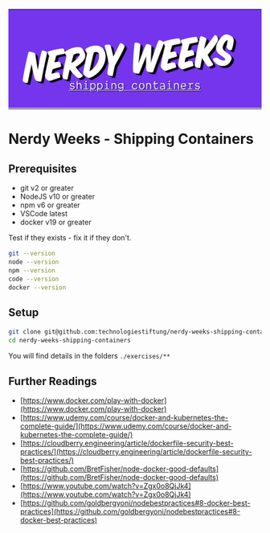  <img src="assets/images/nerdy-weeks-containers-768.png">

# Nerdy Weeks - Shipping Containers

## Prerequisites

- git v2 or greater
- NodeJS v10 or greater
- npm v6 or greater
- VSCode latest
- docker v19 or greater
  
Test if they exists - fix it if they don't.

```bash
git --version
node --version
npm --version
code --version
docker --version
```

## Setup

```bash
git clone git@github.com:technologiestiftung/nerdy-weeks-shipping-containers.git
cd nerdy-weeks-shipping-containers
```

You will find details in the folders `./exercises/**`

## Further Readings

- [https://www.docker.com/play-with-docker](https://www.docker.com/play-with-docker)
- [https://www.udemy.com/course/docker-and-kubernetes-the-complete-guide/](https://www.udemy.com/course/docker-and-kubernetes-the-complete-guide/)
- [https://cloudberry.engineering/article/dockerfile-security-best-practices/](https://cloudberry.engineering/article/dockerfile-security-best-practices/)
- [https://github.com/BretFisher/node-docker-good-defaults](https://github.com/BretFisher/node-docker-good-defaults)
- [https://www.youtube.com/watch?v=Zgx0o8QjJk4](https://www.youtube.com/watch?v=Zgx0o8QjJk4)
- [https://github.com/goldbergyoni/nodebestpractices#8-docker-best-practices](https://github.com/goldbergyoni/nodebestpractices#8-docker-best-practices)